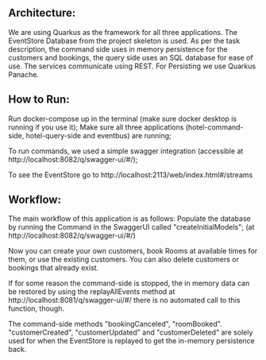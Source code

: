 <h2>Architecture:</h2>    
We are using Quarkus as the framework for all three applications. The EventStore Database from the project skeleton is used.    
As per the task description, the command side uses in memory persistence for the customers and bookings, the query side uses an SQL database for ease of use.  
The services communicate using REST. For Persisting we use Quarkus Panache.




<h2>How to Run:</h2> 
Run docker-compose up in the terminal (make sure docker desktop is running if you use it);    
Make sure all three applications (hotel-command-side, hotel-query-side and eventbus) are running;  

To run commands, we used a simple swagger integration (accessible at http://localhost:8082/q/swagger-ui/#/);   

To see the EventStore go to http://localhost:2113/web/index.html#/streams
   
<h2>Workflow:</h2>
The main workflow of this application is as follows:    
Populate the database by running the Command in the SwaggerUI called "createInitialModels"; (at http://localhost:8082/q/swagger-ui/#/)   

Now you can create your own customers, book Rooms at available times for them, or use the existing customers.
You can also delete customers or bookings that already exist.

If for some reason the command-side is stopped, the in memory data can be restored by using the replayAllEvents method at http://localhost:8081/q/swagger-ui/#/ there is no automated call to this function, though.

The command-side methods "bookingCanceled", "roomBooked". "customerCreated", "customerUpdated" and "customerDeleted" are solely used for when the EventStore is replayed to get the in-memory persistence back.
